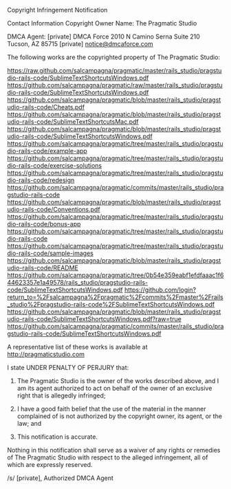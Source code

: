Copyright Infringement Notification

Contact Information
Copyright Owner Name: The Pragmatic Studio

DMCA Agent:
[private]
DMCA Force
2010 N Camino Serna Suite 210
Tucson, AZ 85715
[private]
notice@dmcaforce.com


The following works are the copyrighted property of The Pragmatic Studio:

https://raw.github.com/salcampagna/pragmatic/master/rails_studio/pragstudio-rails-code/SublimeTextShortcutsWindows.pdf
https://github.com/salcampagna/pragmatic/raw/master/rails_studio/pragstudio-rails-code/SublimeTextShortcutsWindows.pdf
https://github.com/salcampagna/pragmatic/blob/master/rails_studio/pragstudio-rails-code/Cheats.pdf
https://github.com/salcampagna/pragmatic/blob/master/rails_studio/pragstudio-rails-code/SublimeTextShortcutsMac.pdf
https://github.com/salcampagna/pragmatic/blob/master/rails_studio/pragstudio-rails-code/SublimeTextShortcutsWindows.pdf
https://github.com/salcampagna/pragmatic/tree/master/rails_studio/pragstudio-rails-code/example-app
https://github.com/salcampagna/pragmatic/tree/master/rails_studio/pragstudio-rails-code/exercise-solutions
https://github.com/salcampagna/pragmatic/tree/master/rails_studio/pragstudio-rails-code/redesign
https://github.com/salcampagna/pragmatic/commits/master/rails_studio/pragstudio-rails-code
https://github.com/salcampagna/pragmatic/blob/master/rails_studio/pragstudio-rails-code/Conventions.pdf
https://github.com/salcampagna/pragmatic/tree/master/rails_studio/pragstudio-rails-code/bonus-app
https://github.com/salcampagna/pragmatic/tree/master/rails_studio/pragstudio-rails-code
https://github.com/salcampagna/pragmatic/tree/master/rails_studio/pragstudio-rails-code/sample-images
https://github.com/salcampagna/pragmatic/blob/master/rails_studio/pragstudio-rails-code/README
https://github.com/salcampagna/pragmatic/tree/0b54e359eabf1efdfaaac1f644623357e1a49578/rails_studio/pragstudio-rails-code/SublimeTextShortcutsWindows.pdf
https://github.com/login?return_to=%2Fsalcampagna%2Fpragmatic%2Fcommits%2Fmaster%2Frails_studio%2Fpragstudio-rails-code%2FSublimeTextShortcutsWindows.pdf
https://github.com/salcampagna/pragmatic/blob/master/rails_studio/pragstudio-rails-code/SublimeTextShortcutsWindows.pdf?raw=true
https://github.com/salcampagna/pragmatic/commits/master/rails_studio/pragstudio-rails-code/SublimeTextShortcutsWindows.pdf


A representative list of these works is available at 
http://pragmaticstudio.com

I state UNDER PENALTY OF PERJURY that:

1.  The Pragmatic Studio is the owner of the works described above, and I am its agent authorized to act on behalf of the owner of an exclusive right that is allegedly infringed;

2.  I have a good faith belief that the use of the material in the manner complained of is not authorized by the copyright owner, its agent, or the law; and

3.  This notification is accurate.


Nothing in this notification shall serve as a waiver of any rights or remedies of The Pragmatic Studio with respect to the alleged infringement, all of which are expressly reserved.

/s/      [private], Authorized DMCA Agent
